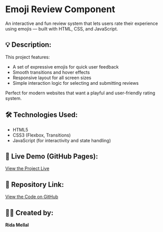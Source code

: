 # Emoji Review Component

An interactive and fun review system that lets users rate their experience using emojis — built with HTML, CSS, and JavaScript.

## 💡 Description:
This project features:
- A set of expressive emojis for quick user feedback
- Smooth transitions and hover effects
- Responsive layout for all screen sizes
- Simple interaction logic for selecting and submitting reviews

Perfect for modern websites that want a playful and user-friendly rating system.

## 🛠️ Technologies Used:
- HTML5
- CSS3 (Flexbox, Transitions)
- JavaScript (for interactivity and state handling)

## 🔗 Live Demo (GitHub Pages):
[View the Project Live](https://mlriida09.github.io/review-emoji/)

## 📁 Repository Link:
[View the Code on GitHub](https://github.com/MLRiida09/review-emoji)

## 🧑‍💻 Created by:
**Rida Mellal**
